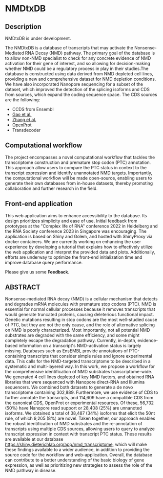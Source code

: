 # NMDtxDB

## Description

NMDtxDB is under development.

The NMDtxDB is a database of transcripts that may activate the Nonsense-Mediated RNA Decay (NMD) pathway. The primary goal of the database is to allow non-NMD specialist to check for any concrete evidence of NMD activation for their gene of interest, and so allowing for decision-making whether NMD could be a regulatory process in play in their studies.The database is constructed using data derived from NMD depleted cell lines, providing a new and comprehensive dataset for NMD depletion conditions. We have also incorporated Nanopore sequencing for a subset of the dataset, which improved the detection of the splicing isoforms and CDS from sources, which expand the coding sequence space. The CDS sources are the following:

  - CCDS from Ensembl
  - [Gao et al.](https://doi.org/10.1038/nmeth.3208)
  - [Zhang et al.](https://doi.org/10.1038/s41467-017-01981-8)
  - [OpenProt](https://doi.org/10.1093/nar/gkaa1036)
  - Transdecoder

## Computational workflow

The project encompasses a novel computational workflow that tackles the transcriptome construction and premature stop codon (PTC) annotation. This approach allow users to compare the PTC status in context to the transcript expression and identify unannotated NMD targets. Importantly, the computational workflow will be made open-source, enabling users to generate their own databases from in-house datasets, thereby promoting collaboration and further research in the field.

## Front-end application

This web application aims to enhance accessibility to the database. Its design prioritizes simplicity and ease of use. Initial feedback from prototypes at the "Complex life of RNA" conference 2022 in Heidelberg and the RNA Society conference 2023 in Singapore was encouraging. The application is based on Shiny and Golem, and hosted with ShinyProxy via docker containers. We are currently working on enhancing the user experience by developing a tutorial that explains how to effectively utilize the web application and interpret the provided data and plots. Additionally, efforts are underway to optimize the front-end initialization time and improve database query performance. 

Please give us some **Feedback**.

## ABSTRACT
Nonsense-mediated RNA decay (NMD) is a cellular mechanism that detects and degrades mRNA molecules with premature stop codons (PTC). NMD is essential for normal cellular processes because it removes transcripts that would generate truncated proteins, causing deleterious functional impact. Genetic mutations resulting in stop codons are the most well-studied cause of PTC, but they are not the only cause, and the role of alternative splicing on NMD is poorly characterized. Most importantly, not all potential NMD substrates are degraded with the same efficiency, and some might completely escape the degradation pathway. Currently, in-depth, evidence-based information on a transcript's NMD-activation status is largely missing. Databases such as EnsEMBL provide annotations of PTC-containing transcripts that consider simple rules and ignore experimental data. This calls for the NMD-targeted transcriptome to be described in a systematic and multi-layered way.
In this work, we propose a workflow for the comprehensive identification of NMD substrates transcriptome-wide. We generated 4 cell lines depleted of key NMD factors, and obtained RNA libraries that were sequenced with Nanopore direct-RNA and Illumina sequencers. We combined both datasets to generate a de novo transcriptome containing 302,889. Furthermore, we use evidence of CDS to further annotate the transcripts, and 114,609 have a compatible CDS from the canonical CDS, OpenProt or experimental resources. Of these, 56,732 (50%) have Nanopore read support or 28,408 (25%) are unnanoted isoforms. We obtained a total of 38,487 (34%) isoforms that elicit the 50nt rule, of which 9,205 (8%) are novel. Taken together, our approach enables the robust identification of NMD substrates and the re-annotation of transcripts using multiple CDS sources, allowing users to query to analyze transcript expression in context with transcript PTC status. These results are available at our database https://shiny.dieterichlab.org/app/nmd_transcriptome, which will make these findings available to a wider audience, in addition to providing the source code for the workflow and web-application. Overall, the database can contribute to a better understanding of the basic biology of gene expression, as well as prioritizing new strategies to assess the role of the NMD pathway in disease.
